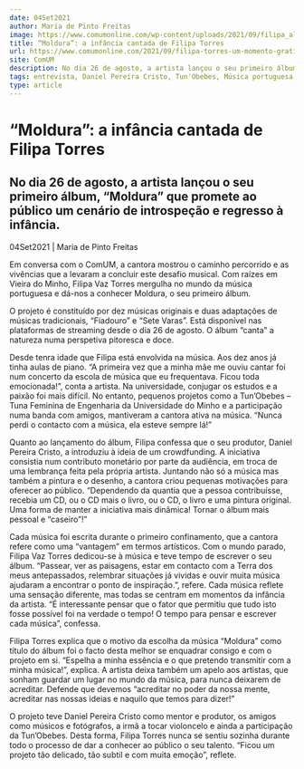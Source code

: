 ```yaml
---
date: 04Set2021
author: Maria de Pinto Freitas
image: https://www.comumonline.com/wp-content/uploads/2021/09/filipa_altaresolucao-3.jpg
title: “Moldura”: a infância cantada de Filipa Torres
url: https://www.comumonline.com/2021/09/filipa-torres-um-momento-gratificante-e-transformador-nunca-pensei-estar-aqui/
site: ComUM
description: No dia 26 de agosto, a artista lançou o seu primeiro álbum, “Moldura” que promete ao público um cenário de introspeção e regresso à infância.
tags: entrevista, Daniel Pereira Cristo, Tun'Obebes, Música portuguesa, Filipa Torres
type: article
---
```



# “Moldura”: a infância cantada de Filipa Torres

## No dia 26 de agosto, a artista lançou o seu primeiro álbum, “Moldura” que promete ao público um cenário de introspeção e regresso à infância.

04Set2021 | Maria de Pinto Freitas

Em conversa com o ComUM, a cantora mostrou o caminho percorrido e as vivências que a levaram a concluir este desafio musical. Com raízes em Vieira do Minho, Filipa Vaz Torres mergulha no mundo da música portuguesa e dá-nos a conhecer Moldura, o seu primeiro álbum.

O projeto é constituído por dez músicas originais e duas adaptações de músicas tradicionais, “Fiadouro” e “Sete Varas”. Está disponível nas plataformas de streaming desde o dia 26 de agosto. O álbum “canta” a natureza numa perspetiva pitoresca e doce.

Desde tenra idade que Filipa está envolvida na música. Aos dez anos já tinha aulas de piano. “A primeira vez que a minha mãe me ouviu cantar foi num concerto da escola de música que eu frequentava. Ficou toda emocionada!”, conta a artista. Na universidade, conjugar os estudos e a paixão foi mais difícil. No entanto, pequenos projetos como a Tun’Obebes – Tuna Feminina de Engenharia da Universidade do Minho e a participação numa banda com amigos, mantiveram a cantora ativa na música. “Nunca perdi o contacto com a música, ela esteve sempre lá!”

Quanto ao lançamento do álbum, Filipa confessa que o seu produtor, Daniel Pereira Cristo, a introduziu à ideia de um crowdfunding. A iniciativa consistia num contributo monetário por parte da audiência, em troca de uma lembrança feita pela própria artista. Juntando não só a música mas também a pintura e o desenho, a cantora criou pequenas motivações para oferecer ao público. “Dependendo da quantia que a pessoa contribuísse, recebia um CD, ou o CD mais o livro, ou o CD, o livro e uma pintura original. Uma forma de manter a iniciativa mais dinâmica! Tornar o álbum mais pessoal e “caseiro”!”



Cada música foi escrita durante o primeiro confinamento, que a cantora refere como uma “vantagem” em termos artísticos. Com o mundo parado, Filipa Vaz Torres dedicou-se à música e teve tempo de escrever o seu álbum. “Passear, ver as paisagens, estar em contacto com a Terra dos meus antepassados, relembrar situações já vividas e ouvir muita música ajudaram a encontrar o ponto de inspiração.”, refere. Cada música reflete uma sensação diferente, mas todas se centram em momentos da infância da artista. “É interessante pensar que o fator que permitiu que tudo isto fosse possível foi na verdade o tempo! O tempo para pensar e escrever cada música”, confessa.

Filipa Torres explica que o motivo da escolha da música “Moldura” como título do álbum foi o facto desta melhor se enquadrar consigo e com o projeto em si. “Espelha a minha essência e o que pretendo transmitir com a minha música!”, explica. A artista deixa também um apelo aos artistas, que sonham guardar um lugar no mundo da música, para nunca deixarem de acreditar. Defende que devemos “acreditar no poder da nossa mente, acreditar nas nossas ideias e naquilo que temos para dizer!”

O projeto teve Daniel Pereira Cristo como mentor e produtor, os amigos como músicos e fotógrafos, a irmã a tocar violoncelo e ainda a participação da Tun’Obebes. Desta forma, Filipa Torres nunca se sentiu sozinha durante todo o processo de dar a conhecer ao público o seu talento. “Ficou um projeto tão delicado, tão subtil e com muita emoção”, reflete.

